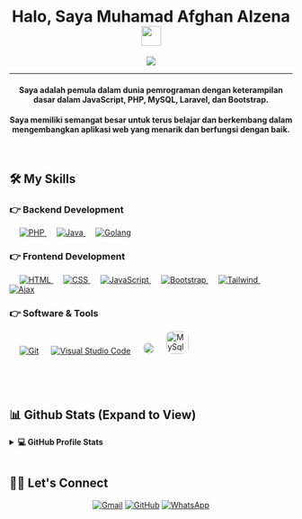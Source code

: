 
<h1 align="center">Halo, Saya Muhamad Afghan Alzena <img src="https://media.giphy.com/media/hvRJCLFzcasrR4ia7z/giphy.gif" width="35"></h1>
<p align="center">
  <a href="https://github.com/MuhamadAfghan/readme-typing-svg"><img src="https://readme-typing-svg.herokuapp.com?lines=Full+Stack+Web+Developer;Sofware+Enginer;'Bersiap,Bertindak,Sukses!'&center=true&width=500&height=50"></a>
</p>
<hr/>
<h4 align="center">Saya adalah pemula dalam dunia pemrograman dengan keterampilan dasar dalam JavaScript, PHP, MySQL, Laravel, dan Bootstrap. </h4>
<h4 align="center">Saya memiliki semangat besar untuk terus belajar dan berkembang dalam mengembangkan aplikasi web yang menarik dan berfungsi dengan baik.</h4>
<br>


## 🛠️ My Skills

### 👉 Backend Development

<p align="left"> 

  &emsp;
  <a href="https://www.w3schools.com/css/" target="_blank">
    <img alt="PHP" src="https://img.shields.io/badge/PHP-777BB4?%20-%23E34F26.svg?&logo=php&logoColor=white">
  </a>
  &emsp;
   <a href="https://www.mysql.com/" target="_blank">
    <img alt="Java" src="https://img.shields.io/badge/MySQL%20-%2314354C.svg?logo=mysql&logoColor=orange">
  </a>
  &emsp;
   <a href="https://laravel.com/" target="_blank">
    <img alt="Golang" src="https://img.shields.io/badge/Laravel%20-%2314354C.svg?logo=laravel&logoColor=orange">
  </a>

</p>

### 👉 Frontend Development
<p align="left"> 
  &emsp; 
  <a href="https://www.w3.org/html/" target="_blank"> 
   <img alt="HTML" src="https://img.shields.io/badge/HTML5%20-%23E34F26.svg?logo=html5&logoColor=white">
  </a>   
  &emsp;
  <a href="https://www.w3schools.com/css/" target="_blank">
    <img alt="CSS" src="https://img.shields.io/badge/CSS%20-%231572B6.svg?logo=css3&logoColor=white">
  </a>
  &emsp;
   <a href="https://developer.mozilla.org/en-US/docs/Web/JavaScript" target="_blank"> 
     <img alt="JavaScript" src="https://img.shields.io/badge/JavaScript%20-%23F7DF1E.svg?logo=javascript&logoColor=black">
   </a>
  &emsp; 
  <a href="https://getbootstrap.com/" target="_blank"> 
   <img alt="Bootstrap" src="https://img.shields.io/badge/Bootstrap%20-%2314354C.svg?logo=bootstrap&logoColor=orange">
  </a>
  &emsp;
   <a href="https://tailwindcss.com/" target="_blank">
    <img alt="Tailwind" src="https://img.shields.io/badge/Ajax%20-%2314354C.svg?logo=tailwindcss&logoColor=white">
  </a>
  &emsp;
   <a href="https://www.w3schools.com/js/js_ajax_intro.asp" target="_blank">
    <img alt="Ajax" src="https://img.shields.io/badge/Ajax%20-%2314354C.svg?logo=ajax&logoColor=white">
  </a>

 ### 👉 Software & Tools
 
<p>
  &emsp;
    <a href="#"><img alt="Git" src="https://img.shields.io/badge/Git%20-%23F05033.svg?logo=git&logoColor=white"></a>
  &emsp;
    <a href="#"><img alt="Visual Studio Code" src="https://img.shields.io/badge/Visual%20Studio%20Code-0078d7.svg?logo=visual-studio-code&logoColor=white"></a>
  &emsp;
    <a href="#"><img alt="XAMPP" src="https://www.enovision.net/storage/legacy/image172.png" style="height: 20px; border-radius:10px;"></a>
  &emsp;
    <a href="#"><img alt="MySql Work Bench" src="https://i.pinimg.com/736x/e9/bd/82/e9bd82cf92894a080eb23a15c246c52b.jpg" style="height: 40px; border-radius:10px;"></a>
	
<p>
  &emsp;
</p>

<br/>

## 📊 Github Stats (Expand to View) 


<details> 
  <summary><b>💻 GitHub Profile Stats</b></summary>
  <br/>
  <p align="center">
      <a href="https://awesome-github-stats.azurewebsites.net/user-stats/MuhamadAfghan?cardType=github&theme=github-dark&preferLogin=false">    <img  alt="Muhamad Afghan GitHub Stats" src="https://awesome-github-stats.azurewebsites.net/user-stats/MuhamadAfghan?cardType=github&theme=github-dark&preferLogin=false" />  </a>
<br/>
  &nbsp;
	  <img src="https://github-readme-stats.vercel.app/api/top-langs/?username=MuhamadAfghan&layout=compact&theme=algolia" alt="MuhamadAfghan" height="192px"/>
  <br/>
  <b>Note:</b> Top languages is only a metric of the languages my public code consists of and doesn't reflect experience or skill level.
  </p>
</details>

<br/>

## 🙋‍♀️ Let's Connect
<p align="center">
	<a href="mailto:muhamadafghanalzena@gmail.com"><img src="https://img.icons8.com/bubbles/50/000000/gmail.png" alt="Gmail"/></a>
	<a href="https://github.com/MuhamadAfghan"><img src="https://img.icons8.com/bubbles/50/000000/github.png" alt="GitHub"/></a>
	<a href="https://wa.me/6283808383191?text=Nama%3A+%0APesan%3A+"><img src="https://img.icons8.com/bubbles/50/000000/whatsapp.png" alt="WhatsApp"/></a>
	
</p>
